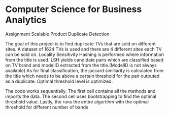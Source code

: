 # Computer Science for Business Analytics
Assignment 
Scalable Product Duplicate Detection

The goal of this project is to find duplicate TVs that are sold on different sites. A dataset of 1624 TVs is used and there are 4 different sites each TV can be sold on. Locality Sensitivity Hashing is performed where information from the title is used. LSH yields candidate pairs which are classified based on TV brand and modelID extracted from the title.(ModelID is not always available) As for final classification, the jaccard similiarity is calculated from the title which needs to be above a certain threshold for the pair outputed as a duplicate. Optimal threshold level is optimized.

The code works sequentially. The first cell contains all the methods and imports the data. The second cell uses bootstrapping to find the optimal threshold value. Lastly, the runs the entire algortihm with the optimal threshold for different number of bands

